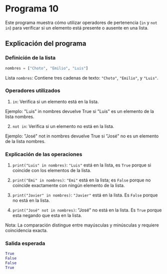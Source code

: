 # Programa 10
Este programa muestra cómo utilizar operadores de pertenencia (`in` y `not in`) para verificar si un elemento está presente o ausente en una lista.
## Explicación del programa
### Definición de la lista
```python
nombres = ["Choto", "Emilio", "Luis"]
```
Lista `nombres`: Contiene tres cadenas de texto: `"Choto"`, `"Emilio"`, y `"Luis"`.

### Operadores utilizados
1. `in`: Verifica si un elemento está en la lista.

Ejemplo: "Luis" in nombres devuelve True si "Luis" es un elemento de la lista nombres.

2. `not in`: Verifica si un elemento no está en la lista.

Ejemplo: "José" not in nombres devuelve True si "José" no es un elemento de la lista nombres.

### Explicación de las operaciones

1. `print("Luis" in nombres)`: `"Luis"` está en la lista, es `True` porque si coincide con los elementos de la lista.

2. `print("Emi" in nombres)`: `"Emi"` está en la lista; es `False` porque no coincide exactamente con ningún elemento de la lista.

3. `print("Javier" in nombres)`: `"Javier"` está en la lista. Es `False` porque no está en la lista.

4. `print("José" not in nombres)`: "José" no está en la lista. Es `True` porque esta negando que esta en la lista.


Nota: La comparación distingue entre mayúsculas y minúsculas y requiere coincidencia exacta.

### Salida esperada
```python
True
False
False
True
```
